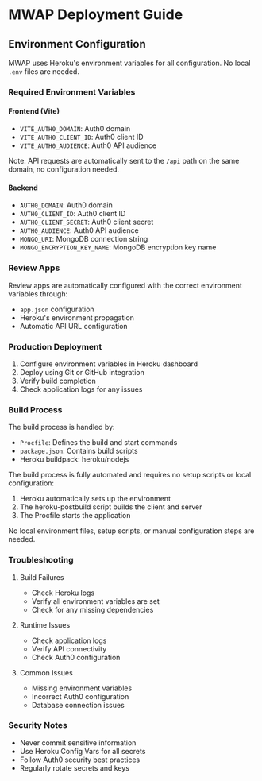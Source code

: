 # MWAP Deployment Guide

## Environment Configuration

MWAP uses Heroku's environment variables for all configuration. No local `.env` files are needed.

### Required Environment Variables

#### Frontend (Vite)
- `VITE_AUTH0_DOMAIN`: Auth0 domain
- `VITE_AUTH0_CLIENT_ID`: Auth0 client ID
- `VITE_AUTH0_AUDIENCE`: Auth0 API audience

Note: API requests are automatically sent to the `/api` path on the same domain, no configuration needed.

#### Backend
- `AUTH0_DOMAIN`: Auth0 domain
- `AUTH0_CLIENT_ID`: Auth0 client ID
- `AUTH0_CLIENT_SECRET`: Auth0 client secret
- `AUTH0_AUDIENCE`: Auth0 API audience
- `MONGO_URI`: MongoDB connection string
- `MONGO_ENCRYPTION_KEY_NAME`: MongoDB encryption key name

### Review Apps

Review apps are automatically configured with the correct environment variables through:
- `app.json` configuration
- Heroku's environment propagation
- Automatic API URL configuration

### Production Deployment

1. Configure environment variables in Heroku dashboard
2. Deploy using Git or GitHub integration
3. Verify build completion
4. Check application logs for any issues

### Build Process

The build process is handled by:
- `Procfile`: Defines the build and start commands
- `package.json`: Contains build scripts
- Heroku buildpack: heroku/nodejs

The build process is fully automated and requires no setup scripts or local configuration:
1. Heroku automatically sets up the environment
2. The heroku-postbuild script builds the client and server
3. The Procfile starts the application

No local environment files, setup scripts, or manual configuration steps are needed.

### Troubleshooting

1. Build Failures
   - Check Heroku logs
   - Verify all environment variables are set
   - Check for any missing dependencies

2. Runtime Issues
   - Check application logs
   - Verify API connectivity
   - Check Auth0 configuration

3. Common Issues
   - Missing environment variables
   - Incorrect Auth0 configuration
   - Database connection issues

### Security Notes

- Never commit sensitive information
- Use Heroku Config Vars for all secrets
- Follow Auth0 security best practices
- Regularly rotate secrets and keys